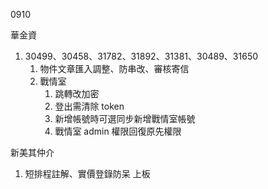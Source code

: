 0910

華金資

1. 30499、30458、31782、31892、31381、30489、31650
   1. 物件文章匯入調整、防串改、審核寄信
   2. 戰情室
      1. 跳轉改加密
      2. 登出需清除 token
      4. 新增帳號時可選同步新增戰情室帳號
      5. 戰情室 admin 權限回復原先權限

新美其仲介
   1. 短排程註解、實價登錄防呆 上板
